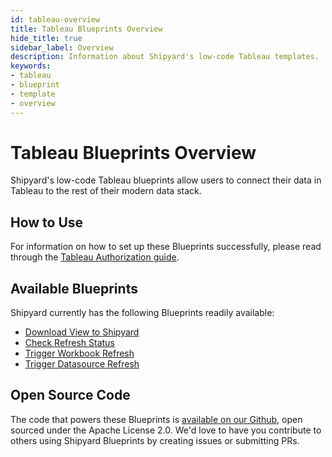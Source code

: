 ```yaml
---
id: tableau-overview
title: Tableau Blueprints Overview
hide_title: true
sidebar_label: Overview
description: Information about Shipyard's low-code Tableau templates.
keywords:
- tableau
- blueprint
- template
- overview
---
```


# Tableau Blueprints Overview

Shipyard's low-code Tableau blueprints allow users to connect their data in Tableau to the rest of their modern data stack.


## How to Use
For information on how to set up these Blueprints successfully, please read through the [Tableau Authorization guide](tableau-authorization.md).


## Available Blueprints
Shipyard currently has the following Blueprints readily available: 
- [Download View to Shipyard](tableau-download-view.md)
- [Check Refresh Status](tableau-check-refresh-status.md)
- [Trigger Workbook Refresh](tableau-trigger-workbook-refresh.md)
- [Trigger Datasource Refresh](tableau-trigger-datasource-refresh.md)

## Open Source Code
The code that powers these Blueprints is [available on our Github](https://www.shipyardapp.com/docs/blueprint-library/tableau/tableau-overview/), open sourced under the Apache License 2.0. We'd love to have you contribute to others using Shipyard Blueprints by creating issues or submitting PRs.

